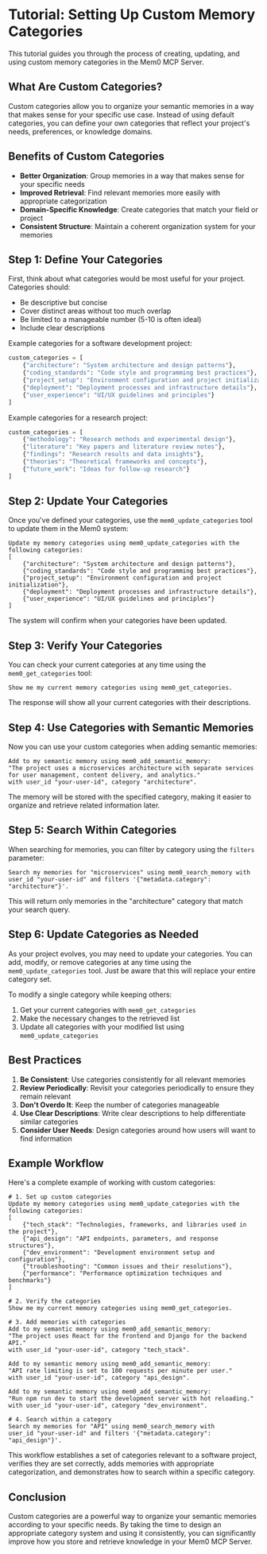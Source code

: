 # Tutorial: Setting Up Custom Memory Categories

This tutorial guides you through the process of creating, updating, and using custom memory categories in the Mem0 MCP Server.

## What Are Custom Categories?

Custom categories allow you to organize your semantic memories in a way that makes sense for your specific use case. Instead of using default categories, you can define your own categories that reflect your project's needs, preferences, or knowledge domains.

## Benefits of Custom Categories

- **Better Organization**: Group memories in a way that makes sense for your specific needs
- **Improved Retrieval**: Find relevant memories more easily with appropriate categorization
- **Domain-Specific Knowledge**: Create categories that match your field or project
- **Consistent Structure**: Maintain a coherent organization system for your memories

## Step 1: Define Your Categories

First, think about what categories would be most useful for your project. Categories should:

- Be descriptive but concise
- Cover distinct areas without too much overlap
- Be limited to a manageable number (5-10 is often ideal)
- Include clear descriptions

Example categories for a software development project:

```python
custom_categories = [
    {"architecture": "System architecture and design patterns"},
    {"coding_standards": "Code style and programming best practices"},
    {"project_setup": "Environment configuration and project initialization"},
    {"deployment": "Deployment processes and infrastructure details"},
    {"user_experience": "UI/UX guidelines and principles"}
]
```

Example categories for a research project:

```python
custom_categories = [
    {"methodology": "Research methods and experimental design"},
    {"literature": "Key papers and literature review notes"},
    {"findings": "Research results and data insights"},
    {"theories": "Theoretical frameworks and concepts"},
    {"future_work": "Ideas for follow-up research"}
]
```

## Step 2: Update Your Categories

Once you've defined your categories, use the `mem0_update_categories` tool to update them in the Mem0 system:

```
Update my memory categories using mem0_update_categories with the following categories:
[
    {"architecture": "System architecture and design patterns"},
    {"coding_standards": "Code style and programming best practices"},
    {"project_setup": "Environment configuration and project initialization"},
    {"deployment": "Deployment processes and infrastructure details"},
    {"user_experience": "UI/UX guidelines and principles"}
]
```

The system will confirm when your categories have been updated.

## Step 3: Verify Your Categories

You can check your current categories at any time using the `mem0_get_categories` tool:

```
Show me my current memory categories using mem0_get_categories.
```

The response will show all your current categories with their descriptions.

## Step 4: Use Categories with Semantic Memories

Now you can use your custom categories when adding semantic memories:

```
Add to my semantic memory using mem0_add_semantic_memory: 
"The project uses a microservices architecture with separate services for user management, content delivery, and analytics."
with user_id "your-user-id", category "architecture".
```

The memory will be stored with the specified category, making it easier to organize and retrieve related information later.

## Step 5: Search Within Categories

When searching for memories, you can filter by category using the `filters` parameter:

```
Search my memories for "microservices" using mem0_search_memory with 
user_id "your-user-id" and filters '{"metadata.category": "architecture"}'.
```

This will return only memories in the "architecture" category that match your search query.

## Step 6: Update Categories as Needed

As your project evolves, you may need to update your categories. You can add, modify, or remove categories at any time using the `mem0_update_categories` tool. Just be aware that this will replace your entire category set.

To modify a single category while keeping others:
1. Get your current categories with `mem0_get_categories`
2. Make the necessary changes to the retrieved list
3. Update all categories with your modified list using `mem0_update_categories`

## Best Practices

1. **Be Consistent**: Use categories consistently for all relevant memories
2. **Review Periodically**: Revisit your categories periodically to ensure they remain relevant
3. **Don't Overdo It**: Keep the number of categories manageable
4. **Use Clear Descriptions**: Write clear descriptions to help differentiate similar categories
5. **Consider User Needs**: Design categories around how users will want to find information

## Example Workflow

Here's a complete example of working with custom categories:

```
# 1. Set up custom categories
Update my memory categories using mem0_update_categories with the following categories:
[
    {"tech_stack": "Technologies, frameworks, and libraries used in the project"},
    {"api_design": "API endpoints, parameters, and response structures"},
    {"dev_environment": "Development environment setup and configuration"},
    {"troubleshooting": "Common issues and their resolutions"},
    {"performance": "Performance optimization techniques and benchmarks"}
]

# 2. Verify the categories
Show me my current memory categories using mem0_get_categories.

# 3. Add memories with categories
Add to my semantic memory using mem0_add_semantic_memory: 
"The project uses React for the frontend and Django for the backend API."
with user_id "your-user-id", category "tech_stack".

Add to my semantic memory using mem0_add_semantic_memory:
"API rate limiting is set to 100 requests per minute per user."
with user_id "your-user-id", category "api_design".

Add to my semantic memory using mem0_add_semantic_memory:
"Run npm run dev to start the development server with hot reloading."
with user_id "your-user-id", category "dev_environment".

# 4. Search within a category
Search my memories for "API" using mem0_search_memory with 
user_id "your-user-id" and filters '{"metadata.category": "api_design"}'.
```

This workflow establishes a set of categories relevant to a software project, verifies they are set correctly, adds memories with appropriate categorization, and demonstrates how to search within a specific category.

## Conclusion

Custom categories are a powerful way to organize your semantic memories according to your specific needs. By taking the time to design an appropriate category system and using it consistently, you can significantly improve how you store and retrieve knowledge in your Mem0 MCP Server. 